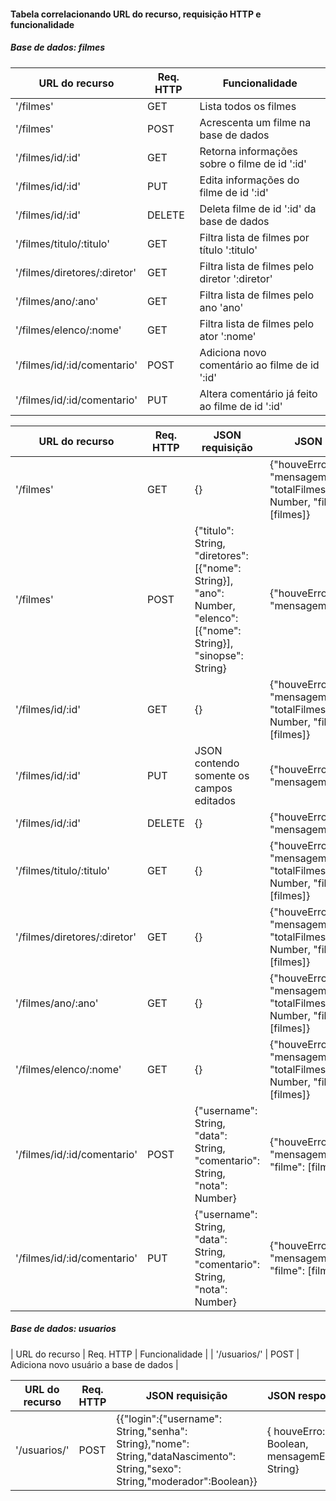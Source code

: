 #### Tabela correlacionando URL do recurso, requisição HTTP e funcionalidade

##### Base de dados: filmes

| URL do recurso                | Req. HTTP     | Funcionalidade                                        |
| ---                           | ---           | ---                                                   |
| '/filmes'                     | GET           | Lista todos os filmes                                 |
| '/filmes'                     | POST          | Acrescenta um filme na base de dados                  |
| '/filmes/id/:id'              | GET           | Retorna informações sobre o filme de id ':id'         |
| '/filmes/id/:id'              | PUT           | Edita informações do filme de id ':id'                |
| '/filmes/id/:id'              | DELETE        | Deleta filme de id ':id' da base de dados             |
| '/filmes/titulo/:titulo'      | GET           | Filtra lista de filmes por título ':titulo'           |
| '/filmes/diretores/:diretor'  | GET           | Filtra lista de filmes pelo diretor ':diretor'        |
| '/filmes/ano/:ano'            | GET           | Filtra lista de filmes pelo ano 'ano'                 |
| '/filmes/elenco/:nome'        | GET           | Filtra lista de filmes pelo ator ':nome'              |
| '/filmes/id/:id/comentario'   | POST          | Adiciona novo comentário ao filme de id ':id'         |
| '/filmes/id/:id/comentario'   | PUT           | Altera comentário já feito ao filme de id ':id'       |


| URL do recurso                | Req. HTTP     | JSON requisição                                                                                                       | JSON resposta                                                                                         |
| ---                           | ---           | ---                                                                                                                   | ---                                                                                                   |
| '/filmes'                     | GET           | {}                                                                                                                    | {"houveErro": Boolean, "mensagemErro": String, "totalFilmesEncontrados": Number, "filmes": [filmes]}  |
| '/filmes'                     | POST          | {"titulo": String, "diretores": [{"nome": String}], "ano": Number, "elenco": [{"nome": String}], "sinopse": String}   | {"houveErro": Boolean, "mensagemErro"}                                                                |
| '/filmes/id/:id'              | GET           | {}                                                                                                                    | {"houveErro": Boolean, "mensagemErro": String, "totalFilmesEncontrados": Number, "filmes": [filmes]}  |
| '/filmes/id/:id'              | PUT           | JSON contendo somente os campos editados                                                                              | {"houveErro": Boolean, "mensagemErro": String}                                                        |
| '/filmes/id/:id'              | DELETE        | {}                                                                                                                    | {"houveErro": Boolean, "mensagemErro": String}                                                        |
| '/filmes/titulo/:titulo'      | GET           | {}                                                                                                                    | {"houveErro": Boolean, "mensagemErro": String, "totalFilmesEncontrados": Number, "filmes": [filmes]}  |
| '/filmes/diretores/:diretor'  | GET           | {}                                                                                                                    | {"houveErro": Boolean, "mensagemErro": String, "totalFilmesEncontrados": Number, "filmes": [filmes]}  |
| '/filmes/ano/:ano'            | GET           | {}                                                                                                                    | {"houveErro": Boolean, "mensagemErro": String, "totalFilmesEncontrados": Number, "filmes": [filmes]}  |
| '/filmes/elenco/:nome'        | GET           | {}                                                                                                                    | {"houveErro": Boolean, "mensagemErro": String, "totalFilmesEncontrados": Number, "filmes": [filmes]}  |
| '/filmes/id/:id/comentario'   | POST          | {"username": String, "data": String, "comentario": String, "nota": Number}                                            | {"houveErro": Boolean, "mensagemErro": String, "filme": [filme]}                                      |
| '/filmes/id/:id/comentario'   | PUT           | {"username": String, "data": String, "comentario": String, "nota": Number}                                            | {"houveErro": Boolean, "mensagemErro": String, "filme": [filme]}

##### Base de dados: usuarios

| URL do recurso                | Req. HTTP     | Funcionalidade                                        |
| '/usuarios/'                  | POST          | Adiciona novo usuário a base de dados					  |


| URL do recurso                | Req. HTTP     | JSON requisição                                                                                                             | JSON resposta                                        	    |
| ---                           | ---           | ---                                                                                                                         | ---                                                        |
| '/usuarios/'                  | POST          | {{"login":{"username": String,"senha": String},"nome": String,"dataNascimento": String,"sexo": String,"moderador":Boolean}} | { houveErro: Boolean, mensagemErro: String} 					 |


































